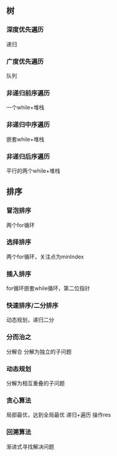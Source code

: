 ## 树

### 深度优先遍历
递归

### 广度优先遍历
队列

### 非递归前序遍历
一个while+堆栈

### 非递归中序遍历
嵌套while+堆栈

### 非递归后序遍历
平行的两个while+堆栈


## 排序

### 冒泡排序
两个for循环

### 选择排序
两个for循环，关注点为minIndex

### 插入排序
for循环嵌套while循环，第二位指针

### 快速排序/二分排序
动态规划，递归二分

### 分而治之
分解合
分解为独立的子问题

### 动态规划
分解为相互重叠的子问题

### 贪心算法
局部最优，达到全局最优
递归+遍历 操作res

### 回溯算法
渐进式寻找解决问题

